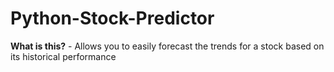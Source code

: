 # Python-Stock-Predictor
**What is this?** - Allows you to easily forecast the trends for a stock based on its historical performance
